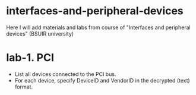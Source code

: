 # interfaces-and-peripheral-devices
Here I will add materials and labs from course of "Interfaces and peripheral devices" (BSUIR university)

# lab-1. PCI
- List all devices connected to the PCI bus.
- For each device, specify DeviceID and VendorID in the decrypted (text) format.
